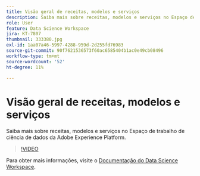 ```yaml
---
title: Visão geral de receitas, modelos e serviços
description: Saiba mais sobre receitas, modelos e serviços no Espaço de trabalho de ciência de dados da Adobe Experience Platform.
role: User
feature: Data Science Workspace
jira: KT-7807
thumbnail: 333380.jpg
exl-id: 1aa07a46-5997-4288-959d-2d255fd76983
source-git-commit: 90f7621536573f60ac6585404b1ac0e49cb08496
workflow-type: tm+mt
source-wordcount: '52'
ht-degree: 11%

---
```


# Visão geral de receitas, modelos e serviços

Saiba mais sobre receitas, modelos e serviços no Espaço de trabalho de ciência de dados da Adobe Experience Platform.

>[!VIDEO](https://video.tv.adobe.com/v/333380?quality=12&learn=on)

Para obter mais informações, visite o [Documentação do Data Science Workspace](https://experienceleague.adobe.com/docs/experience-platform/data-science-workspace/home.html?lang=pt-BR).
